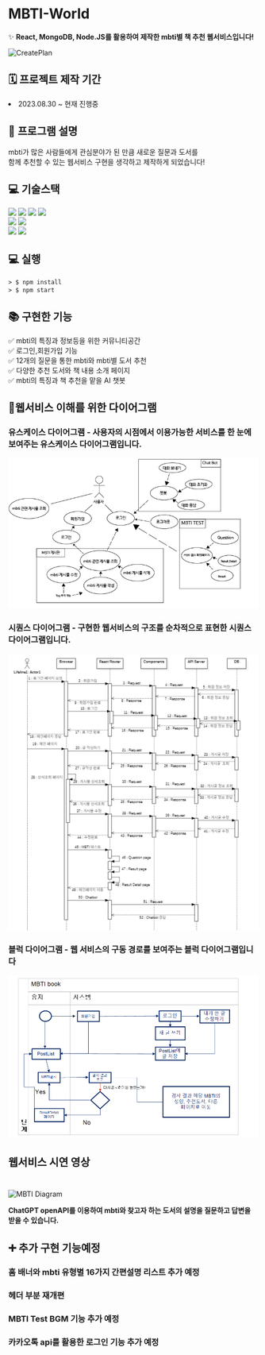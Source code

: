 # MBTI-World
✨ **React, MongoDB, Node.JS를 활용하여 제작한 mbti별 책 추천 웹서비스입니다!**

![CreatePlan](./logo/썸네일.png)<br>

## 🗓  프로젝트 제작 기간 

<li> 2023.08.30 ~ 현재 진행중

## 📖 프로그램 설명

<!-- 프로그램설명 - 글 추가 작성 필요 -->
mbti가 많은 사람들에게 관심분야가 된 만큼 새로운 질문과 도서를 <br>
함께 추천할 수 있는 웹서비스 구현을 생각하고 제작하게 되었습니다!

## 💻 기술스택
<!-- 기술 스택 - 프론트엔드 영역 -->
<img src="https://img.shields.io/badge/React-v18.2.0-61DAFB?logo=React"/>
<img src="https://img.shields.io/badge/redux-v4.2.1-764ABC?logo=redux"/>
<img src="https://img.shields.io/badge/reactrouter-v6.14.2-CA4245?logo=reactrouter"/>
<img src="https://img.shields.io/badge/styledcomponents-v6.14.2-DB7093?logo=styledcomponents"/> <br/>
<!-- 기술 스택 - 백엔드 영역 -->
<img src="https://img.shields.io/badge/node.js-v18.16.0-339933?logo=node.js"/>
<img src="https://img.shields.io/badge/mongoDB_compass-v1.39.0-47A248?logo=mongoDB"/><br>
<!-- 기술 스택 - 기타 기술 영역 -->
<img src="https://img.shields.io/badge/koa-v2.14.2-33333D?logo=koa"/>
<img src="https://img.shields.io/badge/react_bootstrap-v2.8.0-7952B3?logo=bootstrap"/>

## 💻 실행 
```
> $ npm install
> $ npm start
```
## 📚 구현한 기능

✅  mbti의 특징과 정보등을 위한 커뮤니티공간<br>
✅  로그인,회원가입 기능<br>
✅  12개의 질문을 통한 mbti와 mbti별 도서 추천 <br>
✅  다양한 추천 도서와 책 내용 소개 페이지 <br>
✅  mbti의 특징과 책 추천을 맡을 AI 챗봇<br>

## 📓웹서비스 이해를 위한 다이어그램<br>
<!-- 다이어그램 - 이미지 저장하면 집어넣을것! -->
<h3>유스케이스 다이어그램 - 사용자의 시점에서 이용가능한 서비스를 한 눈에 보여주는 유스케이스 다이어그램입니다.</h3>

![CreatePlan](./Diagram/usecase(mbti).PNG)
<br>
<h3>시퀀스 다이어그램 - 구현한 웹서비스의 구조를 순차적으로 표현한 시퀀스 다이어그램입니다.</h3>

![CreatePlan](./Diagram/시퀀스다이어그램.png)

<h3>블럭 다이어그램 - 웹 서비스의 구동 경로를 보여주는 블럭 다이어그램입니다</h3>

![CreatePlan](./Diagram/블럭다이어그램.png)

## 웹서비스 시연 영상<br><br>

![MBTI Diagram](./gif/MBTI-Chrome-2023-08-16-13-44-49.gif)

**ChatGPT openAPI를 이용하여 mbti와 찾고자 하는 도서의 설명을 질문하고 답변을 받을 수 있습니다.**

## ➕ 추가 구현 기능예정
<h3>홈 배너와 mbti 유형별 16가지 간편설명 리스트 추가 예정</h3>
<h3>헤더 부분 재개편</h3>
<h3>MBTI Test BGM 기능 추가 예정</h3>
<h3>카카오톡 api를 활용한 로그인 기능 추가 예정</h3>




